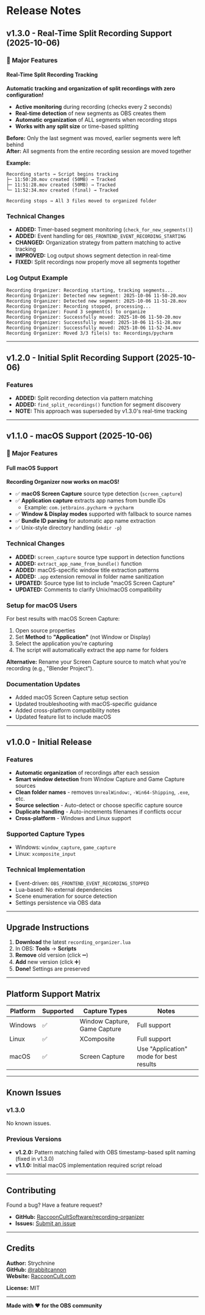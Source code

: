 # Release Notes

## v1.3.0 - Real-Time Split Recording Support (2025-10-06)

### 🎉 Major Features

#### Real-Time Split Recording Tracking
**Automatic tracking and organization of split recordings with zero configuration!**

- **Active monitoring** during recording (checks every 2 seconds)
- **Real-time detection** of new segments as OBS creates them
- **Automatic organization** of ALL segments when recording stops
- **Works with any split size** or time-based splitting

**Before:** Only the last segment was moved, earlier segments were left behind  
**After:** All segments from the entire recording session are moved together

**Example:**
```
Recording starts → Script begins tracking
├─ 11:50:20.mov created (50MB) → Tracked
├─ 11:51:28.mov created (50MB) → Tracked  
└─ 11:52:34.mov created (final) → Tracked

Recording stops → All 3 files moved to organized folder
```

### Technical Changes

- **ADDED:** Timer-based segment monitoring (`check_for_new_segments()`)
- **ADDED:** Event handling for `OBS_FRONTEND_EVENT_RECORDING_STARTING`
- **CHANGED:** Organization strategy from pattern matching to active tracking
- **IMPROVED:** Log output shows segment detection in real-time
- **FIXED:** Split recordings now properly move all segments together

### Log Output Example
```
Recording Organizer: Recording starting, tracking segments...
Recording Organizer: Detected new segment: 2025-10-06 11-50-20.mov
Recording Organizer: Detected new segment: 2025-10-06 11-51-28.mov
Recording Organizer: Recording stopped, processing...
Recording Organizer: Found 3 segment(s) to organize
Recording Organizer: Successfully moved: 2025-10-06 11-50-20.mov
Recording Organizer: Successfully moved: 2025-10-06 11-51-28.mov
Recording Organizer: Successfully moved: 2025-10-06 11-52-34.mov
Recording Organizer: Moved 3/3 file(s) to: Recordings/pycharm
```

---

## v1.2.0 - Initial Split Recording Support (2025-10-06)

### Features

- **ADDED:** Split recording detection via pattern matching
- **ADDED:** `find_split_recordings()` function for segment discovery
- **NOTE:** This approach was superseded by v1.3.0's real-time tracking

---

## v1.1.0 - macOS Support (2025-10-06)

### 🎉 Major Features

#### Full macOS Support
**Recording Organizer now works on macOS!**

- ✅ **macOS Screen Capture** source type detection (`screen_capture`)
- ✅ **Application capture** extracts app names from bundle IDs
  - Example: `com.jetbrains.pycharm` → `pycharm`
- ✅ **Window & Display modes** supported with fallback to source names
- ✅ **Bundle ID parsing** for automatic app name extraction
- ✅ Unix-style directory handling (`mkdir -p`)

### Technical Changes

- **ADDED:** `screen_capture` source type support in detection functions
- **ADDED:** `extract_app_name_from_bundle()` function
- **ADDED:** macOS-specific window title extraction patterns
- **ADDED:** `.app` extension removal in folder name sanitization
- **UPDATED:** Source type list to include "macOS Screen Capture"
- **UPDATED:** Comments to clarify Unix/macOS compatibility

### Setup for macOS Users

For best results with macOS Screen Capture:

1. Open source properties
2. Set **Method** to **"Application"** (not Window or Display)
3. Select the application you're capturing
4. The script will automatically extract the app name for folders

**Alternative:** Rename your Screen Capture source to match what you're recording (e.g., "Blender Project").

### Documentation Updates

- Added macOS Screen Capture setup section
- Updated troubleshooting with macOS-specific guidance
- Added cross-platform compatibility notes
- Updated feature list to include macOS

---

## v1.0.0 - Initial Release

### Features

- **Automatic organization** of recordings after each session
- **Smart window detection** from Window Capture and Game Capture sources
- **Clean folder names** - removes `UnrealWindow:`, `-Win64-Shipping`, `.exe`, etc.
- **Source selection** - Auto-detect or choose specific capture source
- **Duplicate handling** - Auto-increments filenames if conflicts occur
- **Cross-platform** - Windows and Linux support

### Supported Capture Types

- Windows: `window_capture`, `game_capture`
- Linux: `xcomposite_input`

### Technical Implementation

- Event-driven: `OBS_FRONTEND_EVENT_RECORDING_STOPPED`
- Lua-based: No external dependencies
- Scene enumeration for source detection
- Settings persistence via OBS data

---

## Upgrade Instructions

1. **Download** the latest `recording_organizer.lua`
2. In OBS: **Tools** → **Scripts**
3. **Remove** old version (click ➖)
4. **Add** new version (click ➕)
5. **Done!** Settings are preserved

---

## Platform Support Matrix

| Platform | Supported | Capture Types | Notes |
|----------|-----------|---------------|-------|
| Windows  | ✅ | Window Capture, Game Capture | Full support |
| Linux    | ✅ | XComposite | Full support |
| macOS    | ✅ | Screen Capture | Use "Application" mode for best results |

---

## Known Issues

### v1.3.0
No known issues.

### Previous Versions
- **v1.2.0:** Pattern matching failed with OBS timestamp-based split naming (fixed in v1.3.0)
- **v1.1.0:** Initial macOS implementation required script reload

---

## Contributing

Found a bug? Have a feature request? 

- **GitHub:** [RaccoonCultSoftware/recording-organizer](https://github.com/RaccoonCultSoftware/recording-organizer)
- **Issues:** [Submit an issue](https://github.com/RaccoonCultSoftware/recording-organizer/issues)

---

## Credits

**Author:** Strychnine  
**GitHub:** [@rabbitcannon](https://github.com/rabbitcannon)  
**Website:** [RaccoonCult.com](https://raccooncult.com)

**License:** MIT

---

**Made with ❤️ for the OBS community**
